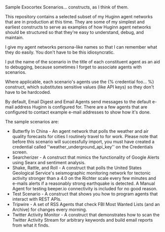 Sample Exocortex Scenarios... constructs, as I think of them.

This repository contains a selected subset of my Huginn agent networks that are in production at this time.  They are some of my simplest and earliest constructs to serve as examples of how Huginn agent networks should be structured so that they're easy to understand, debug, and maintain.

I give my agent networks persona-like names so that I can remember what they do easily.  You don't have to be this idiosyncratic.

I put the name of the scenario in the title of each constituent agent as an aid to debugging, because sometimes I forget to associate agents with scenarios.

Where applicable, each scenario's agents use the {% credential foo... %} construct, which substitutes sensitive values (like API keys) so they don't have to be hardcoded.

By default, Email Digest and Email Agents send messages to the default e-mail address Huginn is configured for.  There are a few agents that are configured to contact example e-mail addresses to show how it's done.

The sample scenarios are:
* Butterfly In China - An agent network that polls the weather and air quality forecasts for cities I routinely travel to for work.  Please note that before this scenario will successfully import, you must have created a credential called ''weather_underground_api_key'' on the Credentials screen.
* Searcherizer - A construct that mimics the functionality of Google Alerts using Searx and sentiment analysis.
* Shake, Rattle, and Roll - A construct that polls the United States Geological Service's seismographic monitoring network for tectonic activity stronger than a 4.0 on the Richter scale every few minutes and e-mails alerts if a reasonably strong earthquake is detected.  A Manual Agent for testing beeper.io connectivity is included for no good reason.
* Test Scenario - A construct that shows you how to program agents that interact with REST APIs.
* Tripwire - A set of RSS Agents that check FBI Most Wanted Lists (and an Archive) for changes every morning.
* Twitter Activity Monitor - A construct that demonstrates how to scan the Twitter Activity Stream for arbitrary keywords and build email reports from what it finds.

